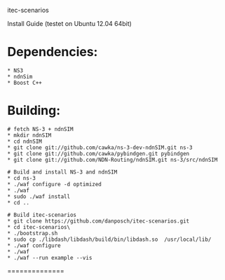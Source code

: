 itec-scenarios

Install Guide (testet on Ubuntu 12.04 64bit)

# Dependencies:
    * NS3
    * ndnSim
    * Boost C++

# Building:

    # fetch NS-3 + ndnSIM
    * mkdir ndnSIM
    * cd ndnSIM
    * git clone git://github.com/cawka/ns-3-dev-ndnSIM.git ns-3
    * git clone git://github.com/cawka/pybindgen.git pybindgen
    * git clone git://github.com/NDN-Routing/ndnSIM.git ns-3/src/ndnSIM

    # Build and install NS-3 and ndnSIM
    * cd ns-3
    * ./waf configure -d optimized
    * ./waf
    * sudo ./waf install
    * cd ..

    # Build itec-scenarios
    * git clone https://github.com/danposch/itec-scenarios.git
    * cd itec-scenarios\
    * ./bootstrap.sh
    * sudo cp ./libdash/libdash/build/bin/libdash.so  /usr/local/lib/
    * ./waf configure
    * ./waf 
    * ./waf --run example --vis

==============
